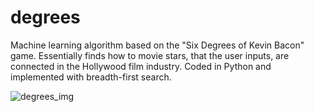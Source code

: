 # degrees
Machine learning algorithm based on the "Six Degrees of Kevin Bacon" game. Essentially finds how to movie stars, that the user inputs, are connected in the Hollywood film industry. Coded in Python and implemented with breadth-first search.


![degrees_img](https://github.com/Zamzam95-coder/degrees/blob/master/degrees_img.png?raw=true)
